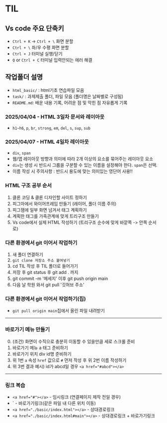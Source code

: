 # TIL
## Vs code 주요 단축키
* `Ctrl + K` -> `Ctrl + \` 화면 분할
* `Ctrl + \` 좌/우 수평 화면 분할
* `Ctrl + J` 터미널 실행/닫기
* `Q` or `Ctrl + C` 터미널 입력안되는 에러 해결
## 작업폴더 설명
* `html_basic/` : html기초 연습파일 모음
* `task/` : 과제제출 폴더, 파일 모음 (폴더명은 날짜별로 구성됨)
* `README.md`: 배운 내용 기록, 어려운 점 및 막힌 점 자유롭게 기록
### 2025/04/04 - HTML 3일차 문서와 레이아웃
* `h1~h6`, `p`, `br`, `strong`, `em`, `del`, `s`, `sup`, `sub`
### 2025/04/07 - HTML 4일차 레이아웃
* `div`, `span`
* 웹/앱 레이아웃 방향과 의미에 따라 2개 이상의 요소를 묶어주는 레이아웃 요소
* `div`는 생성 시 반드시 그룹을 구분할 수 있는 이름을 설정해야 한다. `span`은 선택.
* 이름 작성 시 주의사항 : 반드시 용도에 맞는 의미있는 영단어 사용!!
### HTML 구조 공부 순서
1. 클론 코딩 & 클론 디자인할 사이트 정하기
2. 피그마에서 와이어프레임 만들기 (레이어, 폴더 이름 주의)
3. 피그잼에 일부 화면 넘겨서 태그 계획하기
4. 계획한 태그를 가족관계에 맞게 트리구조 만들기
5. Vs code에서 실제 HTML 작성하기 (트리구조 순수에 맞게 바깥쪽 -> 안쪽 순서로)
### 다른 환경에서 git 이어서 작업하기
1. 새 폴더 연결하기
2. `git clone 저장소 주소 붙여넣기`
3. cd TIL 작성 후 TIL 폴더로 들어가기
4. 저장 후 git status 후 git add . 까지
5. git commit -m '메세지' 이후 git push origin main
6. 다음 날 학원 와서 git pull '깃허브 주소'
### 다른 환경에서 git 이어서 작업하기(집)
* `git pull origin main`집에서 올린 파일 내려받기
-----
### 바로가기 메뉴 만들기
0. (조건) 화면이 수직으로 충분히 이동할 수 있을만큼 세로 스크롤 준비
1. 바로가기 메뉴 a 태그 준비하기
2. 바로가기 위치 div id명 준비하기
3. 위 1번 `a` 속성 `href` 값으로 `#` 먼저 작성 후 위 2번 이름 작성하기
4. 위 3번 결과 예시) id가 abcd일 경우 `<a href="#abcd"></a>`
----
### 링크 복습
* `<a href="#"></a>` - 임시링크 (연결페이지 제작 전일 경우)
* `<a href="#header"></a> - 바로가기링크(같은 파일 내 다른 위치 이동)
* `<a href="./basic/index.html"></a>` - 상대경로링크
* `<a href="./basic/index.html#main"></a>` - 상대경로링크 + 바로가기링크
